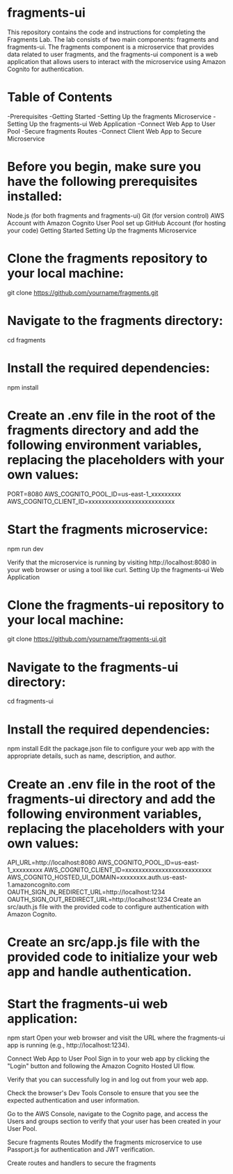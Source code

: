 # fragments-ui

This repository contains the code and instructions for completing the Fragments Lab. The lab consists of two main components: fragments and fragments-ui. The fragments component is a microservice that provides data related to user fragments, and the fragments-ui component is a web application that allows users to interact with the microservice using Amazon Cognito for authentication.

# Table of Contents
-Prerequisites
-Getting Started
-Setting Up the fragments Microservice
-Setting Up the fragments-ui Web Application
-Connect Web App to User Pool
-Secure fragments Routes
-Connect Client Web App to Secure Microservice


# Before you begin, make sure you have the following prerequisites installed:
Node.js (for both fragments and fragments-ui)
Git (for version control)
AWS Account with Amazon Cognito User Pool set up
GitHub Account (for hosting your code)
Getting Started
Setting Up the fragments Microservice


# Clone the fragments repository to your local machine:
git clone https://github.com/yourname/fragments.git


# Navigate to the fragments directory:
cd fragments


# Install the required dependencies:
npm install


# Create an .env file in the root of the fragments directory and add the following environment variables, replacing the placeholders with your own values:
PORT=8080
AWS_COGNITO_POOL_ID=us-east-1_xxxxxxxxx
AWS_COGNITO_CLIENT_ID=xxxxxxxxxxxxxxxxxxxxxxxxxx



# Start the fragments microservice:
npm run dev


Verify that the microservice is running by visiting http://localhost:8080 in your web browser or using a tool like curl.
Setting Up the fragments-ui Web Application


# Clone the fragments-ui repository to your local machine:
git clone https://github.com/yourname/fragments-ui.git



# Navigate to the fragments-ui directory:
cd fragments-ui


# Install the required dependencies:
npm install
Edit the package.json file to configure your web app with the appropriate details, such as name, description, and author.

# Create an .env file in the root of the fragments-ui directory and add the following environment variables, replacing the placeholders with your own values:
API_URL=http://localhost:8080
AWS_COGNITO_POOL_ID=us-east-1_xxxxxxxxx
AWS_COGNITO_CLIENT_ID=xxxxxxxxxxxxxxxxxxxxxxxxxx
AWS_COGNITO_HOSTED_UI_DOMAIN=xxxxxxxx.auth.us-east-1.amazoncognito.com
OAUTH_SIGN_IN_REDIRECT_URL=http://localhost:1234
OAUTH_SIGN_OUT_REDIRECT_URL=http://localhost:1234
Create an src/auth.js file with the provided code to configure authentication with Amazon Cognito.

# Create an src/app.js file with the provided code to initialize your web app and handle authentication.

# Start the fragments-ui web application:
npm start
Open your web browser and visit the URL where the fragments-ui app is running (e.g., http://localhost:1234).

Connect Web App to User Pool
Sign in to your web app by clicking the "Login" button and following the Amazon Cognito Hosted UI flow.

Verify that you can successfully log in and log out from your web app.

Check the browser's Dev Tools Console to ensure that you see the expected authentication and user information.

Go to the AWS Console, navigate to the Cognito page, and access the Users and groups section to verify that your user has been created in your User Pool.

Secure fragments Routes
Modify the fragments microservice to use Passport.js for authentication and JWT verification.

Create routes and handlers to secure the fragments
